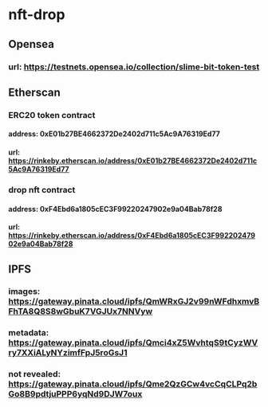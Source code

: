 # nft-drop


## Opensea
### url: https://testnets.opensea.io/collection/slime-bit-token-test

## Etherscan
### ERC20 token contract
#### address: 0xE01b27BE4662372De2402d711c5Ac9A76319Ed77
#### url: https://rinkeby.etherscan.io/address/0xE01b27BE4662372De2402d711c5Ac9A76319Ed77

### drop nft contract 
#### address: 0xF4Ebd6a1805cEC3F99220247902e9a04Bab78f28
#### url: https://rinkeby.etherscan.io/address/0xF4Ebd6a1805cEC3F99220247902e9a04Bab78f28

## IPFS
### images: https://gateway.pinata.cloud/ipfs/QmWRxGJ2v99nWFdhxmvBFhTA8Q8S8wGbuK7VGJUx7NNVyw
### metadata: https://gateway.pinata.cloud/ipfs/Qmci4xZ5WvhtqS9tCyzWVry7XXiALyNYzimfFpJ5roGsJ1
### not revealed: https://gateway.pinata.cloud/ipfs/Qme2QzGCw4vcCqCLPq2bGo8B9pdtjuPPP6yqNd9DJW7oux
